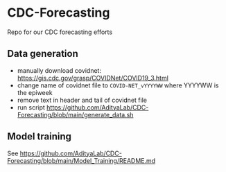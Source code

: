 # CDC-Forecasting
Repo for our CDC forecasting efforts

## Data generation

- manually download covidnet: https://gis.cdc.gov/grasp/COVIDNet/COVID19_3.html
- change name of covidnet file to `COVID-NET_vYYYYWW` where YYYYWW is the epiweek 
- remove text in header and tail of covidnet file
- run script https://github.com/AdityaLab/CDC-Forecasting/blob/main/generate_data.sh

## Model training

See https://github.com/AdityaLab/CDC-Forecasting/blob/main/Model_Training/README.md